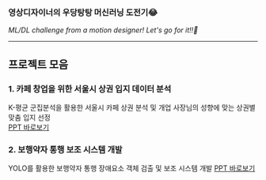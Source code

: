 ### 영상디자이너의 우당탕탕 머신러닝 도전기😂 ###
*ML/DL challenge from a motion designer! Let's go for it!!🚀*

---

## 프로젝트 모음 ##
### 1. 카페 창업을 위한 서울시 상권 입지 데이터 분석
K-평균 군집분석을 활용한 서울시 카페 상권 분석 및 개업 사장님의 성향에 맞는 상권별 맞춤 입지 선정 </br>
[PPT 바로보기](https://github.com/edgeun/portfolio-2024/blob/main/Python/Team_Project/Cafe_Commercial_Area/ITWILL_%E1%84%8F%E1%85%A1%E1%84%91%E1%85%A6%20%E1%84%8E%E1%85%A1%E1%86%BC%E1%84%8B%E1%85%A5%E1%86%B8%E1%84%8B%E1%85%B3%E1%86%AF%20%E1%84%8B%E1%85%B1%E1%84%92%E1%85%A1%E1%86%AB%20%E1%84%89%E1%85%A5%E1%84%8B%E1%85%AE%E1%86%AF%E1%84%89%E1%85%B5%20%E1%84%89%E1%85%A1%E1%86%BC%E1%84%80%E1%85%AF%E1%86%AB%20%E1%84%8B%E1%85%B5%E1%86%B8%E1%84%8C%E1%85%B5%20%E1%84%87%E1%85%AE%E1%86%AB%E1%84%89%E1%85%A5%E1%86%A8_241023.pdf)
### 2. 보행약자 통행 보조 시스템 개발
YOLO를 활용한 보행약자 통행 장애요소 객체 검출 및 보조 시스템 개발
[PPT 바로보기](https://edgeun.github.io/Final_Project_PPT/)
